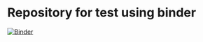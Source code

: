 # Repository for test using binder

[![Binder](https://mybinder.org/badge_logo.svg)](https://mybinder.org/v2/gh/ljmesi/use-binder.git/HEAD)
